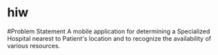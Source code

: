 # hiw
#Problem Statement
A mobile application for determining a Specialized Hospital nearest to Patient's location and to recognize the availability of various resources.
